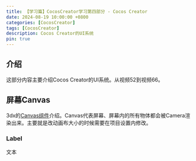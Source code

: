 ```yaml
---
title: 【学习篇】CocosCreator学习第四部分 - Cocos Creator
date: 2024-08-19 10:00:00 +0800
categories: [CocosCreator]
tags: [CocosCreator]
description: Cocos Creator的UI系统
pin: true
---
```


## 介绍
这部分内容主要介绍Cocos Creator的UI系统。从视频52到视频66。


## 屏幕Canvas
3dx的[Canvas组件](https://docs.cocos.com/creator/3.8/manual/zh/ui-system/components/editor/canvas.html)介绍。Canvas代表屏幕、屏幕内的所有物体都会被Camera渲染出来。主要就是改动画布大小的时候需要在项目设置内修改。

### Label
文本

